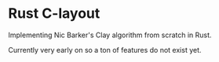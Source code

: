 # Rust C-layout
Implementing Nic Barker's Clay algorithm from scratch in Rust.

Currently very early on so a ton of features do not exist yet.
